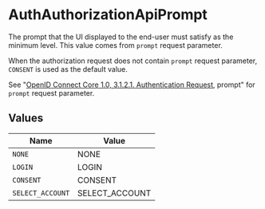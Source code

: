 # AuthAuthorizationApiPrompt

The prompt that the UI displayed to the end-user must satisfy as the minimum level. This value comes from `prompt` request parameter.

When the authorization request does not contain `prompt` request parameter, `CONSENT` is used as the default value.

See "[OpenID Connect Core 1.0, 3.1.2.1. Authentication Request](https://openid.net/specs/openid-connect-core-1_0.html#AuthRequest), prompt" for `prompt` request parameter.



## Values

| Name             | Value            |
| ---------------- | ---------------- |
| `NONE`           | NONE             |
| `LOGIN`          | LOGIN            |
| `CONSENT`        | CONSENT          |
| `SELECT_ACCOUNT` | SELECT_ACCOUNT   |